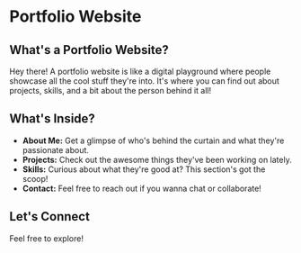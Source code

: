 # Portfolio Website

## What's a Portfolio Website?

Hey there! A portfolio website is like a digital playground where people showcase all the cool stuff they're into. It's where you can find out about projects, skills, and a bit about the person behind it all!

## What's Inside?

- **About Me:** Get a glimpse of who's behind the curtain and what they're passionate about.
- **Projects:** Check out the awesome things they've been working on lately.
- **Skills:** Curious about what they're good at? This section's got the scoop!
- **Contact:** Feel free to reach out if you wanna chat or collaborate!

## Let's Connect

Feel free to explore!
